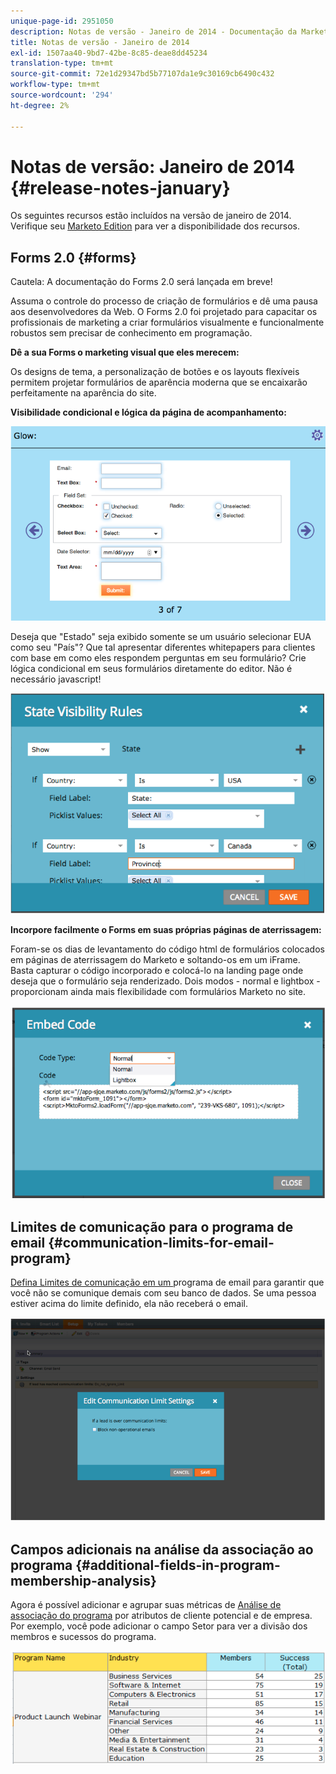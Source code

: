 ```yaml
---
unique-page-id: 2951050
description: Notas de versão - Janeiro de 2014 - Documentação da Marketo - Documentação do produto
title: Notas de versão - Janeiro de 2014
exl-id: 1507aa40-9bd7-42be-8c85-deae8dd45234
translation-type: tm+mt
source-git-commit: 72e1d29347bd5b77107da1e9c30169cb6490c432
workflow-type: tm+mt
source-wordcount: '294'
ht-degree: 2%

---
```


# Notas de versão: Janeiro de 2014 {#release-notes-january}

Os seguintes recursos estão incluídos na versão de janeiro de 2014. Verifique seu [Marketo Edition](https://www.marketo.com/pricing/) para ver a disponibilidade dos recursos.

## Forms 2.0 {#forms}

Cautela: A documentação do Forms 2.0 será lançada em breve!

Assuma o controle do processo de criação de formulários e dê uma pausa aos desenvolvedores da Web. O Forms 2.0 foi projetado para capacitar os profissionais de marketing a criar formulários visualmente e funcionalmente robustos sem precisar de conhecimento em programação.

**Dê a sua Forms o marketing visual que eles merecem:**

Os designs de tema, a personalização de botões e os layouts flexíveis permitem projetar formulários de aparência moderna que se encaixarão perfeitamente na aparência do site.

**Visibilidade condicional e lógica da página de acompanhamento:**

![](assets/image2014-9-22-10-3a30-3a52.png)

Deseja que &quot;Estado&quot; seja exibido somente se um usuário selecionar EUA como seu &quot;País&quot;? Que tal apresentar diferentes whitepapers para clientes com base em como eles respondem perguntas em seu formulário? Crie lógica condicional em seus formulários diretamente do editor. Não é necessário javascript!

![](assets/image2014-9-22-10-3a31-3a54.png)

**Incorpore facilmente o Forms em suas próprias páginas de aterrissagem:**

Foram-se os dias de levantamento do código html de formulários colocados em páginas de aterrissagem do Marketo e soltando-os em um iFrame. Basta capturar o código incorporado e colocá-lo na landing page onde deseja que o formulário seja renderizado. Dois modos - normal e lightbox - proporcionam ainda mais flexibilidade com formulários Marketo no site.

![](assets/image2014-9-22-10-3a38-3a2.png)

## Limites de comunicação para o programa de email {#communication-limits-for-email-program}

[Defina Limites de comunicação em um ](/help/marketo/product-docs/email-marketing/email-programs/email-program-actions/enable-disable-communication-limits-in-an-email-program.md) programa de email para garantir que você não se comunique demais com seu banco de dados. Se uma pessoa estiver acima do limite definido, ela não receberá o email.

![](assets/image2014-9-22-10-3a38-3a31.png)

## Campos adicionais na análise da associação ao programa {#additional-fields-in-program-membership-analysis}

Agora é possível adicionar e agrupar suas métricas de [Análise de associação do programa](/help/marketo/product-docs/reporting/revenue-cycle-analytics/program-analytics/build-a-program-membership-analysis-report-that-lists-leads.md) por atributos de cliente potencial e de empresa. Por exemplo, você pode adicionar o campo Setor para ver a divisão dos membros e sucessos do programa.

![](assets/image2014-9-22-10-3a39-3a1.png)
